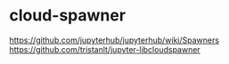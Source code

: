 # cloud-spawner

https://github.com/jupyterhub/jupyterhub/wiki/Spawners
https://github.com/tristanlt/jupyter-libcloudspawner
